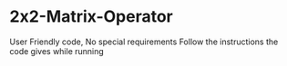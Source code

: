 # 2x2-Matrix-Operator

User Friendly code, No special requirements
Follow the instructions the code gives while running
